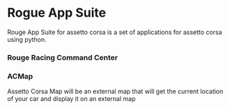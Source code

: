 # Rogue App Suite

Rouge App Suite for assetto corsa is a set of applications for assetto corsa using python.

### Rouge Racing Command Center

### ACMap
Assetto Corsa Map will be an external map that will get the current location of your car and display it on an external map
